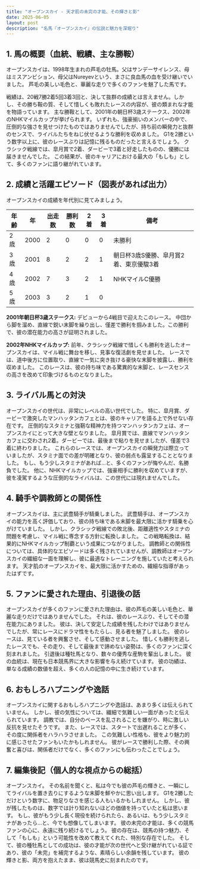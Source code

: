 ```yaml
---
title: "オープンスカイ - 天才肌の未完の才能、その輝きと影"
date: 2025-06-05
layout: post
description: "名馬『オープンスカイ』の伝説と魅力を深堀り"
---
```


## 1. 馬の概要（血統、戦績、主な勝鞍）

オープンスカイは、1998年生まれの芦毛の牡馬。父はサンデーサイレンス、母はミスアンビション、母父はNureyevという、まさに良血馬の血を受け継いでいました。  芦毛の美しい毛色と、華麗な走りで多くのファンを魅了した馬です。

戦績は、20戦7勝2着5回3着3回と、決して抜群の成績とは言えません。しかし、その勝ち鞍の質、そして惜しくも敗れたレースの内容が、彼の類まれな才能を物語っています。  主な勝鞍として、2001年の朝日杯3歳ステークス、2002年のNHKマイルカップが挙げられます。  いずれも、強豪揃いのメンバーの中で、圧倒的な強さを見せつけたものではありませんでしたが、持ち前の瞬発力と抜群のセンスで、ライバルたちをねじ伏せるような勝利を収めました。  G1を2勝という数字以上に、彼のレースぶりは記憶に残るものだったと言えるでしょう。  クラシック戦線では、皐月賞で2着、ダービーで3着と好走したものの、優勝には届きませんでした。  この結果が、彼のキャリアにおける最大の「もしも」として、多くのファンに語り継がれています。


## 2. 成績と活躍エピソード（図表があれば出力）

オープンスカイの成績を年代別に見てみましょう。

| 年齢 | 年 | 出走数 | 勝利数 | 2着 | 3着 | 備考 |
|---|---|---|---|---|---|---|
| 2歳 | 2000 | 2 | 0 | 0 | 0 | 未勝利 |
| 3歳 | 2001 | 8 | 2 | 2 | 1 | 朝日杯3歳S優勝、皐月賞2着、東京優駿3着 |
| 4歳 | 2002 | 7 | 3 | 2 | 1 | NHKマイルC優勝 |
| 5歳 | 2003 | 3 | 2 | 1 | 0 |  |

**2001年朝日杯3歳ステークス:**  デビューから4戦目で迎えたこのレース。  中団から脚を溜め、直線で鋭い末脚を繰り出し、僅差で勝利を掴みました。この勝利で、彼の潜在能力の高さが証明されました。

**2002年NHKマイルカップ:**  前年、クラシック戦線で惜しくも勝利を逃したオープンスカイは、マイル戦に舞台を移し、見事な復活劇を見せました。  レースでは、道中後方に位置取り、直線で一気に突き抜ける豪快な末脚を披露し、勝利を収めました。  このレースは、彼の持ち味である驚異的な末脚と、レースセンスの高さを改めて印象づけるものとなりました。


## 3. ライバル馬との対決

オープンスカイの世代は、非常にレベルの高い世代でした。  特に、皐月賞、ダービーで激突したマンハッタンカフェとは、彼のキャリアを語る上で外せない存在です。  圧倒的なスタミナと強靭な精神力を持つマンハッタンカフェは、オープンスカイにとって大きな壁となりました。  皐月賞では、直線でマンハッタンカフェに交わされ2着。ダービーでは、最後まで粘りを見せましたが、僅差で3着に終わりました。  これらのレースでは、オープンスカイの瞬発力は際立っていましたが、スタミナ面での差が明確となり、彼の弱点も露呈することとなりました。  もし、もう少しスタミナがあれば…と、多くのファンが悔やんだ、名勝負でした。  他に、NHKマイルカップでは、強豪相手に勝利を収めていますが、彼を凌駕するような圧倒的なライバルは、この世代には現れませんでした。


## 4. 騎手や調教師との関係性

オープンスカイは、主に武豊騎手が騎乗しました。  武豊騎手は、オープンスカイの能力を高く評価しており、彼の持ち味である末脚を最大限に活かす騎乗を心がけていました。  しかし、クラシック戦線での敗北後、距離適性やスタミナの問題を考慮し、マイル戦に専念する方針に転換しました。  この戦略転換は、結果的にNHKマイルカップ制覇という成果につながりました。  調教師との関係性については、具体的なエピソードは多く残されていませんが、調教師はオープンスカイの繊細な一面を理解し、彼に最適なトレーニングを施していたと考えられます。  天才肌のオープンスカイを、最大限に活かすための、繊細な指導があったはずです。


## 5. ファンに愛された理由、引退後の話

オープンスカイが多くのファンに愛された理由は、彼の芦毛の美しい毛色と、華麗な走りだけではありませんでした。  それは、彼のレースぶり、そしてその潜在能力にありました。  彼は、決して安定した成績を残したわけではありませんでしたが、常にレースにドラマ性をもたらし、見る者を魅了しました。  彼のレースは、見ている者を興奮させ、そして感動させました。  惜しくも勝利を逃したレースでも、その走り、そして最後まで諦めない姿勢は、多くのファンに深く刻まれました。  引退後は種牡馬となり、数々の優秀な産駒を輩出しました。  彼の血統は、現在も日本競馬界に大きな影響を与え続けています。  彼の功績は、単なる成績の数値を超え、多くの人の記憶の中に生き続けています。


## 6. おもしろハプニングや逸話

オープンスカイに関するおもしろハプニングや逸話は、あまり多くは伝えられていません。  しかし、彼の気性については、繊細で気難しい一面があったと伝えられています。  調教では、自分のペースを乱されることを嫌がり、時に激しい反抗を見せたそうです。  また、レースでは、スタートで出遅れることが多く、その度に関係者をハラハラさせました。  この気難しい性格も、彼をより魅力的に感じさせたファンもいたかもしれません。  彼がレースで勝利した際、その興奮と喜びは、関係者だけでなく、多くのファンにも伝わったことでしょう。


## 7. 編集後記（個人的な視点からの総括）

オープンスカイ。  その名前を聞くと、私は今でも彼の芦毛の輝きと、一瞬にしてライバルを置き去りにするような末脚を鮮やかに思い出します。  G1を2勝しただけという数字に、物足りなさを感じる人もいるかもしれません。  しかし、彼が残したものは、数字では計り知れないほどの価値を持っていたと私は思います。  もし、彼がもう少し長く現役を続けられたら、あるいは、もう少しスタミナがあったら…と、今でも想像してしまいます。  彼の未完の才能は、多くの競馬ファンの心に、永遠に残り続けるでしょう。  彼の存在は、競馬の持つ魅力、そして「もしも」という可能性を改めて教えてくれた、特別な存在でした。  そして、彼の種牡馬としての成功は、彼の才能が次の世代へと受け継がれている証であり、彼の「未完」を補完するような、素晴らしい余韻を残しています。  彼の輝きと影、両方を抱えたまま、彼は競馬史に刻まれたのです。
